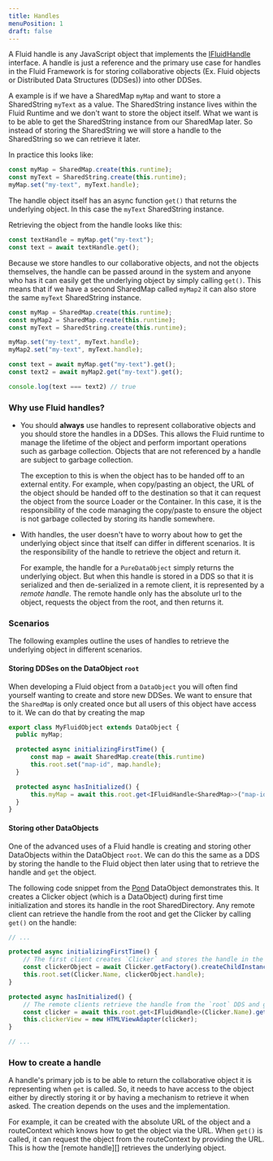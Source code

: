```yaml
---
title: Handles
menuPosition: 1
draft: false
---
```


A Fluid handle is any JavaScript object that implements the [IFluidHandle](/apis/core-interfaces/ifluidhandle) interface.
A handle is just a reference and the primary use case for handles in the Fluid Framework is for storing collaborative
objects (Ex. Fluid objects or Distributed Data Structures (DDSes)) into other DDSes.

A example is if we have a SharedMap `myMap` and want to store a SharedString `myText` as a value. The SharedString
instance lives within the Fluid Runtime and we don't want to store the object itself. What we want is to be able to get
the SharedString instance from our SharedMap later. So instead of storing the SharedString we will store a handle to the
SharedString so we can retrieve it later.

In practice this looks like:

```typescript
const myMap = SharedMap.create(this.runtime);
const myText = SharedString.create(this.runtime);
myMap.set("my-text", myText.handle);
```

The handle object itself has an async function `get()` that returns the underlying object. In this case the `myText`
SharedString instance.

Retrieving the object from the handle looks like this:

```typescript
const textHandle = myMap.get("my-text");
const text = await textHandle.get();
```

Because we store handles to our collaborative objects, and not the objects themselves, the handle can be passed around in
the system and anyone who has it can easily get the underlying object by simply calling `get()`. This means that if we have
a second SharedMap called `myMap2` it can also store the same `myText` SharedString instance.

```typescript
const myMap = SharedMap.create(this.runtime);
const myMap2 = SharedMap.create(this.runtime);
const myText = SharedString.create(this.runtime);

myMap.set("my-text", myText.handle);
myMap2.set("my-text", myText.handle);

const text = await myMap.get("my-text").get();
const text2 = await myMap2.get("my-text").get();

console.log(text === text2) // true
```

### Why use Fluid handles?

- You should **always** use handles to represent collaborative objects and you should store the handles in a DDSes. This
  allows the Fluid runtime to manage the lifetime of the object and perform important operations such as garbage collection.
  Objects that are not referenced by a handle are subject to garbage collection.

  The exception to this is when the object has to be handed off to an external entity. For example, when copy/pasting
  an object, the URL of the object should be handed off to the destination so that it can request the object from the
  source Loader or the Container. In this case, it is the responsibility of the code managing the copy/paste to ensure
  the object is not garbage collected by storing its handle somewhere.

- With handles, the user doesn't have to worry about how to get the underlying object since that itself can differ in
  different scenarios. It is the responsibility of the handle to retrieve the object and return it.

  For example, the handle for a `PureDataObject` simply returns the underlying object. But when this handle is stored in
  a DDS so that it is serialized and then de-serialized in a remote client, it is represented by a _remote handle_.
  The remote handle only has the absolute url to the object, requests the object from the root, and then returns it.

### Scenarios

The following examples outline the uses of handles to retrieve the underlying object in different scenarios.

#### Storing DDSes on the DataObject `root`

When developing a Fluid object from a `DataObject` you will often find yourself wanting to create and store new DDSes. We
want to ensure that the `SharedMap` is only created once but all users of this object have access to it. We can do that by
creating the map

```typescript
export class MyFluidObject extends DataObject {
  public myMap;

  protected async initializingFirstTime() {
      const map = await SharedMap.create(this.runtime)
      this.root.set("map-id", map.handle);
  }

  protected async hasInitialized() {
      this.myMap = await this.root.get<IFluidHandle<SharedMap>>("map-id").get();
  }
}
```

#### Storing other DataObjects

One of the advanced uses of a Fluid handle is creating and storing other DataObjects within the DataObject `root`. We can
do this the same as a DDS by storing the handle to the Fluid object then later using that to retrieve the handle and
`get` the object.

The following code snippet from the
[Pond](https://github.com/microsoft/FluidFramework/blob/main/examples/data-objects/pond/src/index.tsx) DataObject
demonstrates this. It creates a Clicker object (which is a DataObject) during first time initialization and stores its
handle in the root SharedDirectory. Any remote client can retrieve the handle from the root and get the Clicker by
calling `get()` on the handle:

```typescript
// ...

protected async initializingFirstTime() {
    // The first client creates `Clicker` and stores the handle in the `root` DDS.
    const clickerObject = await Clicker.getFactory().createChildInstance(this.context);
    this.root.set(Clicker.Name, clickerObject.handle);
}

protected async hasInitialized() {
    // The remote clients retrieve the handle from the `root` DDS and get the `Clicker`.
    const clicker = await this.root.get<IFluidHandle>(Clicker.Name).get();
    this.clickerView = new HTMLViewAdapter(clicker);
}

// ...
```

### How to create a handle

A handle's primary job is to be able to return the collaborative object it is representing when `get` is called. So, it
needs to have access to the object either by directly storing it or by having a mechanism to retrieve it when asked. The
creation depends on the uses and the implementation.

For example, it can be created with the absolute URL of the object and a routeContext which knows how to get the
object via the URL. When `get()` is called, it can request the object from the routeContext by providing the URL. This
is how the [remote handle][] retrieves the underlying object.
